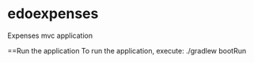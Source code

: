 # edoexpenses
Expenses mvc application

==Run the application
To run the application, execute:
./gradlew bootRun
